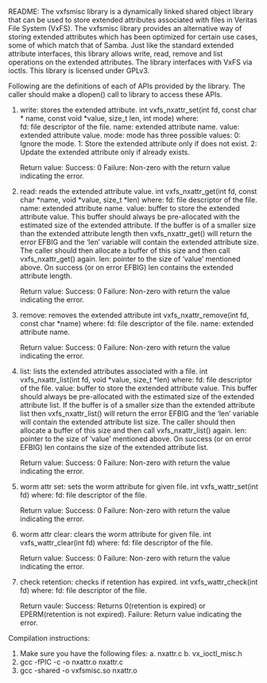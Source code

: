 README:
The vxfsmisc library is a dynamically linked shared object library that can be used to store extended attributes associated with files in Veritas File System (VxFS). The vxfsmisc library provides an alternative way of storing extended attributes which has been optimized for certain use cases, some of which match that of Samba. Just like the standard extended attribute interfaces, this library allows write, read, remove and list operations on the extended attributes. The library interfaces with VxFS via ioctls. This library is licensed under GPLv3.


Following are the definitions of each of APIs provided by the library. The caller should make a dlopen() call to library to access these APIs.

1. write: stores the extended attribute.
   int vxfs_nxattr_set(int fd,  const char * name,  const void *value,  size_t len, int mode)
   where:	
	fd: file descriptor of the file.
	name: extended attribute name.
	value: extended attribute value.
	mode: mode has three possible values:
		0: Ignore the mode.
		1: Store the extended attribute only if does not exist.
		2: Update the extended attribute only if already exists.

   Return value:
	Success: 0
	Failure: Non-zero with the return value indicating the error.

2. read: reads the extended attribute value.
   int vxfs_nxattr_get(int fd, const char *name,  void *value,  size_t *len)
   where:
	fd: file descriptor of the file.
	name: extended attribute name.
	value: buffer to store the extended attribute value.
	       This buffer should always be pre-allocated with the estimated size of the extended attribute. If the buffer is of a smaller size than the                     extended attribute length then vxfs_nxattr_get() will return the error EFBIG and the ‘len’ variable will contain the extended attribute size.                 The caller should then allocate a buffer of this size and then call vxfs_nxattr_get() again. 
	len: pointer to the size of ‘value’ mentioned above.
	     On success (or on error EFBIG) len contains the extended attribute length.

   Return value:
	Success: 0
	Failure: Non-zero with return the value indicating the error.

3. remove: removes the extended attribute
   int vxfs_nxattr_remove(int fd, const char *name)
   where:
	fd: file descriptor of the file.
	name: extended attribute name.

   Return value:
	Success: 0
	Failure: Non-zero with return the value indicating the error.

4. list: lists the extended attributes associated with a file.
   int vxfs_nxattr_list(int fd, void *value, size_t *len)
   where:
	fd: file descriptor of the file.
	value: buffer to store the extended attribute value.
	       This buffer should always be pre-allocated with the estimated size of the extended attribute list. If the buffer is of a smaller size than the                extended attribute list then vxfs_nxattr_list() will return the error EFBIG and the ‘len’ variable will contain the extended attribute list                   size. The caller should then allocate a buffer of this size and then call vxfs_nxattr_list() again. 
	len: pointer to the size  of ‘value’ mentioned above.
	     On success (or on error EFBIG) len contains the size of the extended attribute list.

   Return value:
	Success: 0
	Failure: Non-zero with return the value indicating the error.

5. worm attr set: sets the worm attribute for given file.
   int vxfs_wattr_set(int fd)
   where:
        fd: file descriptor of the file.

   Return value:
	Success: 0
	Failure: Non-zero with return the value indicating the error.

6. worm attr clear: clears the worm attribute for given file.
   int vxfs_wattr_clear(int fd)
   where:
        fd: file descriptor of the file.

   Return value:
	Success: 0
	Failure: Non-zero with return the value indicating the error.

7. check retention: checks if retention has expired.
   int vxfs_wattr_check(int fd)
   where:
        fd: file descriptor of the file.

   Return vaule:
	Success: Returns 0(retention is expired) or EPERM(retention is not expired).
	Failure: Return value indicating the error.


Compilation instructions:
1. Make sure you have the following files:
	a. nxattr.c
	b. vx_ioctl_misc.h
2. gcc -fPIC  -c -o nxattr.o nxattr.c
3. gcc -shared -o vxfsmisc.so nxattr.o
